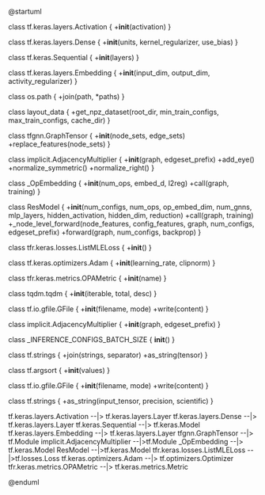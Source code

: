 @startuml

class tf.keras.layers.Activation {
  +__init__(activation)
}

class tf.keras.layers.Dense {
  +__init__(units, kernel_regularizer, use_bias)
}

class tf.keras.Sequential {
  +__init__(layers)
}

class tf.keras.layers.Embedding {
  +__init__(input_dim, output_dim, activity_regularizer)
}

class os.path {
  +join(path, *paths)
}

class layout_data {
  +get_npz_dataset(root_dir, min_train_configs, max_train_configs, cache_dir)
}

class tfgnn.GraphTensor {
  +__init__(node_sets, edge_sets)
  +replace_features(node_sets)
}

class implicit.AdjacencyMultiplier {
  +__init__(graph, edgeset_prefix)
  +add_eye()
  +normalize_symmetric()
  +normalize_right()
}

class _OpEmbedding {
  +__init__(num_ops, embed_d, l2reg)
  +call(graph, training)
}

class ResModel {
  +__init__(num_configs, num_ops, op_embed_dim, num_gnns, mlp_layers, hidden_activation, hidden_dim, reduction)
  +call(graph, training)
  +_node_level_forward(node_features, config_features, graph, num_configs, edgeset_prefix)
  +forward(graph, num_configs, backprop)
}

class tfr.keras.losses.ListMLELoss {
  +__init__()
}

class tf.keras.optimizers.Adam {
  +__init__(learning_rate, clipnorm)
}

class tfr.keras.metrics.OPAMetric {
  +__init__(name)
}

class tqdm.tqdm {
  +__init__(iterable, total, desc)
}

class tf.io.gfile.GFile {
  +__init__(filename, mode)
  +write(content)
}

class implicit.AdjacencyMultiplier {
  +__init__(graph, edgeset_prefix)
}

class _INFERENCE_CONFIGS_BATCH_SIZE {
  __init__()
}

class tf.strings {
  +join(strings, separator)
  +as_string(tensor)
}

class tf.argsort {
  +__init__(values)
}

class tf.io.gfile.GFile {
  +__init__(filename, mode)
  +write(content)
}

class tf.strings {
  +as_string(input_tensor, precision, scientific)
}



tf.keras.layers.Activation --|> tf.keras.layers.Layer
tf.keras.layers.Dense --|> tf.keras.layers.Layer
tf.keras.Sequential --|> tf.keras.Model
tf.keras.layers.Embedding --|> tf.keras.layers.Layer
tfgnn.GraphTensor --|> tf.Module
implicit.AdjacencyMultiplier --|>tf.Module
_OpEmbedding --|> tf.keras.Model
ResModel --|>tf.keras.Model
tfr.keras.losses.ListMLELoss --|>tf.losses.Loss
tf.keras.optimizers.Adam --|> tf.optimizers.Optimizer
tfr.keras.metrics.OPAMetric --|> tf.keras.metrics.Metric

@enduml